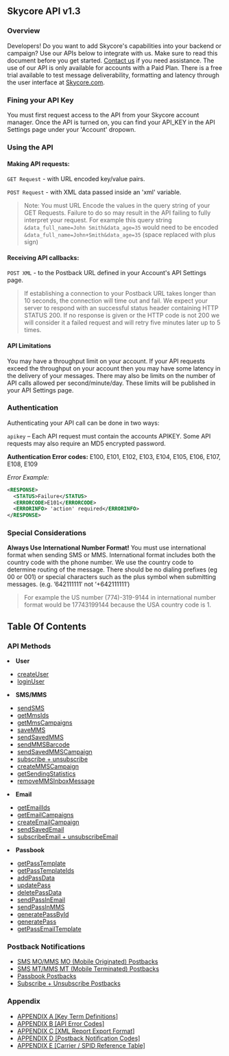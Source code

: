 <h2>Skycore API v1.3</h2>

<h3> Overview</h3>
Developers! Do you want to add Skycore's capabilities into your backend or campaign? Use our APIs below to integrate with us. Make sure to read this document before you get started. <a href="http://www.skycore.com/contact">Contact us</a> if you need assistance. The use of our API is only available for accounts with a Paid Plan. There is a free trial available to test message deliverability, formatting and latency through the user interface at <a href="http://www.skycore.com">Skycore.com</a>.


<h3>Fining your API Key</h3>

You must first request access to the API from your Skycore account manager. Once the API is turned on, you can find your API_KEY in the API Settings page under your 'Account' dropown. 

<h3>Using the API</h3>

<h4>Making API requests:</h4>

<code>GET Request</code>  - with URL encoded key/value pairs.

<code>POST Request</code> - with XML data passed inside an 'xml' variable. 

> Note: You must URL Encode the values in the query string of your GET Requests. Failure to do so may result in the API failing to fully interpret your request. For example this query string <code>&data_full_name=John Smith&data_age=35</code> would need to be encoded <code>&data_full_name=John+Smith&data_age=35</code> (space replaced with plus sign)




<h4>Receiving API callbacks:</h4>

<code>POST XML</code> - to the Postback URL defined in your Account's API Settings page. 

> If establishing a connection to your Postback URL takes longer than 10 seconds, the connection will time out and fail. We expect your server to respond with an successful status header containing HTTP STATUS 200. If no response is given or the HTTP code is not 200 we will consider it a failed request and will retry five minutes later up to 5 times.

<h4>API Limitations</h4>

You may have a throughput limit on your account. If your API requests exceed the throughput on your account then you may have some latency in the delivery of your messages. There may also be limits on the number of API calls allowed per second/minute/day. These limits will be published in your API Settings page. 

<h3>Authentication</h3>

Authenticating your API call can be done in two ways:

<code>apikey</code> – Each API request must contain the accounts APIKEY. Some API requests may also require an MD5 encrypted password. 


<b>Authentication Error codes:</b>
E100, E101, E102, E103, E104, E105, E106, E107, E108, E109

*Error Example:*
```xml
<RESPONSE>
  <STATUS>Failure</STATUS>
  <ERRORCODE>E101</ERRORCODE>
  <ERRORINFO> 'action' required</ERRORINFO>
</RESPONSE>
```
<h3>Special Considerations</h3>

<b>Always Use International Number Format!</b> You must use international format when sending SMS or MMS. International format includes both the country code with the phone number. We use the country code to determine routing of the message. There should be no dialing prefixes (eg 00 or 001) or special characters such as the plus symbol when submitting messages. (e.g. ’642111111′ not ‘+642111111′)

> For example the US number (774)-319-9144 in international number format would be 17743199144 because the USA country code is 1.


<h2>Table Of Contents</h2>

<h3>API Methods</h3>

<li><b>User</b></li>
    <ul>
    <li><a href="CONTENTS/METHODS/createUser.md">createUser</a></li>
    <li><a href="CONTENTS/METHODS/loginUser.md">loginUser</a></li>
    </ul>
<li><b>SMS/MMS</b></li>
    <ul>
    <li><a href="CONTENTS/METHODS/sendSMS.md">sendSMS</a></li>
    <li><a href="CONTENTS/METHODS/getMmsIds.md">getMmsIds</a></li>
    <li><a href="CONTENTS/METHODS/getMmsCampaigns.md">getMmsCampaigns</a></li>
    <li><a href="CONTENTS/METHODS/saveMMS.md">saveMMS</a></li>
    <li><a href="CONTENTS/METHODS/sendSavedMMS.md">sendSavedMMS</a></li>
    <li><a href="CONTENTS/METHODS/sendMMSBarcode.md">sendMMSBarcode</a></li>
    <li><a href="CONTENTS/METHODS/sendSavedMMSCampaign.md">sendSavedMMSCampaign</a></li>
    <li><a href="CONTENTS/METHODS/subscribe+unsubscribe.md">subscribe + unsubscribe</a></li>
    <li><a href="CONTENTS/METHODS/createMMSCampaign.md">createMMSCampaign</a></li>
    <li><a href="CONTENTS/METHODS/getSendingStatistics.md">getSendingStatistics</a></li>
    <li><a href="CONTENTS/METHODS/removeMMSInboxMessage.md">removeMMSInboxMessage</a></li>
   </ul>
<li><b>Email</b></li>
    <ul>
    <li><a href="CONTENTS/METHODS/getEmailIds.md">getEmailIds</a></li>
    <li><a href="CONTENTS/METHODS/getEmailCampaigns.md">getEmailCampaigns</a></li>
    <li><a href="CONTENTS/METHODS/createEmailCampaign.md">createEmailCampaign</a></li>
    <li><a href="CONTENTS/METHODS/sendSavedEmail.md">sendSavedEmail</a></li>
    <li><a href="CONTENTS/METHODS/subscribeEmail+unsubscribeEmail.md">subscribeEmail + unsubscribeEmail</a></li>
    </ul>
<li><b>Passbook</b></li>
    <ul>
    <li><a href="CONTENTS/METHODS/getPassTemplate.md">getPassTemplate</a></li>
    <li><a href="CONTENTS/METHODS/getPassTemplateIds.md">getPassTemplateIds</a></li>
    <li><a href="CONTENTS/METHODS/addPassData.md">addPassData</a></li>
    <li><a href="CONTENTS/METHODS/updatePass.md">updatePass</a></li>
    <li><a href="CONTENTS/METHODS/deletePassData.md">deletePassData</a></li>
    <li><a href="CONTENTS/METHODS/sendPassInEmail.md">sendPassInEmail</a></li>
    <li><a href="CONTENTS/METHODS/sendPassInMMS.md">sendPassInMMS</a></li>
    <li><a href="CONTENTS/METHODS/generatePassById.md">generatePassById</a></li>
    <li><a href="CONTENTS/METHODS/generatePass.md">generatePass</a></li>
    <li><a href="CONTENTS/METHODS/getPassEmailTemplate.md">getPassEmailTemplate</a></li>
    </ul>

<h3>Postback Notifications</h3>

* <a href="CONTENTS/POSTBACKS/POSTBACK_SMS+MMS_MO.md">SMS MO/MMS MO (Mobile Originated) Postbacks</a>
* <a href="CONTENTS/POSTBACKS/POSTBACK_SMS+MMS_MT.md">SMS MT/MMS MT (Mobile Terminated) Postbacks</a> 
* <a href="CONTENTS/POSTBACKS/POSTBACK_PASSES.md">Passbook Postbacks</a> 
* <a href="CONTENTS/POSTBACKS/POSTBACK_SUB+UNSUB.md">Subscribe + Unsubscribe Postbacks</a> 


<h3>Appendix</h3>

* <a href="CONTENTS/APPENDIX/APPENDIX_A.md">APPENDIX A [Key Term Definitions]</a>
* <a href="CONTENTS/APPENDIX/APPENDIX_B.md">APPENDIX B [API Error Codes]</a>
* <a href="CONTENTS/APPENDIX/APPENDIX_C.md">APPENDIX C [XML Report Export Format]</a>
* <a href="CONTENTS/APPENDIX/APPENDIX_D.md">APPENDIX D [Postback Notification Codes]</a>
* <a href="CONTENTS/APPENDIX/APPENDIX_E.md">APPENDIX E [Carrier / SPID Reference Table]</a>
      
  

